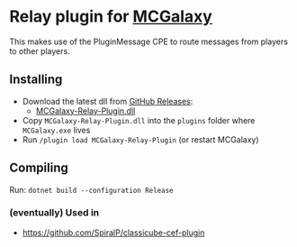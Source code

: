 # Relay plugin for [MCGalaxy](https://github.com/UnknownShadow200/MCGalaxy)

This makes use of the PluginMessage CPE to route messages from players to other players.

## Installing

- Download the latest dll from [GitHub Releases](https://github.com/SpiralP/MCGalaxy-Relay-Plugin/releases/latest):
  - [MCGalaxy-Relay-Plugin.dll](https://github.com/SpiralP/MCGalaxy-Relay-Plugin/releases/latest/download/MCGalaxy-Relay-Plugin.dll)
- Copy `MCGalaxy-Relay-Plugin.dll` into the `plugins` folder where `MCGalaxy.exe` lives
- Run `/plugin load MCGalaxy-Relay-Plugin` (or restart MCGalaxy)

## Compiling

Run: `dotnet build --configuration Release`

### (eventually) Used in

- https://github.com/SpiralP/classicube-cef-plugin
